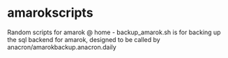# amarokscripts
Random scripts for amarok @ home
	- backup_amarok.sh is for backing up the sql backend for amarok, designed to be called by anacron/amarokbackup.anacron.daily
